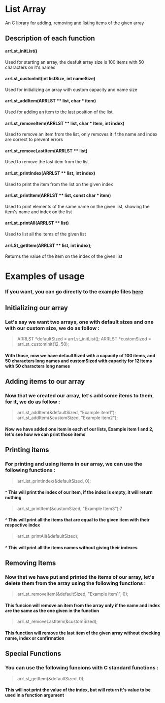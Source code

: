 # List Array 

An C library for adding, removing and listing items of the given array

## Description of each function 

#### arrLst_initList()

Used for starting an array, the deafult array size is 100 items with 50 characters on it's names

#### arrLst_custonInit(int listSize, int nameSize)

Used for initializing an array with custom capacity and name size

#### arrLst_addItem(ARRLST ** list, char * item)

Used for adding an item to the last position of the list

#### arrLst_removeItem(ARRLST ** list, char * Item, int index)

Used to remove an item from the list, only removes it if the name and index are correct to prevent errors

#### arrLst_removeLastItem(ARRLST ** list)

Used to remove the last item from the list

#### arrLst_printIndex(ARRLST ** list, int index)

Used to print the item from the list on the given index

#### arrLst_printItem(ARRLST ** list, const char * item) 

Used to print elements of the same name on the given list, showing the item's name and index on the list

#### arrLst_printAll(ARRLST ** list)

Used to list all the items of the given list

#### arrLSt_getItem(ARRLST ** list, int index);

Returns the value of the item on the index of the given list 


# Examples of usage

### If you want, you can go directly to the example files [here](/exampleFiles/)

## Initializing our array

### Let's say we want two arrays, one with default sizes and one with our custom size, we do as follow : 

> ARRLST *defaultSized = arrLst_initList();
> ARRLST *customSized = arrLst_customInit(12, 50);


#### With those, now we have defaultSized with a capacity of 100 items, and 50 characters long names and customSized with capacity for 12 items with 50 characters long names

## Adding items to our array

### Now that we created our array, let's add some items to them, for it, we do as follow :

> arrLst_addItem(&defaultSized, "Example item1");
> arrLst_addItem(&customSized, "Example item2");

#### Now we have added one item in each of our lists, Example item 1 and 2, let's see how we can print those items


## Printing items 

### For printing and using items in our array, we can use the following functions : 

> arrList_printIndex(&defaultSized, 0); 

#### ^ This will print the index of our item, if the index is empty, it will return nothing

> arrLst_printItem(&customSized, "Example Item3");7

#### ^ This will print all the items that are equal to the given item with their respective index

> arrLst_printAll(&defaultSized);

#### ^ This will print all the items names without giving their indexes

## Removing Items

###  Now that we have put and printed the items of our array, let's delete them from the array using the following functions : 

> arrLst_removeItem(&defaultSized, "Example item1", 0);

#### This funcion will remove an item from the array only if the name and index are the same as the one given in the function

> arrLst_removeLastItem(&customSized);

#### This function will remove the last item of the given array without checking name, index or confirmation


## Special Functions 

### You can use the following funcions with C standard functions : 


> arrLst_getItem(&defaultSized, 0);

#### This will not print the value of the index, but will return it's value to be used in a function argument 